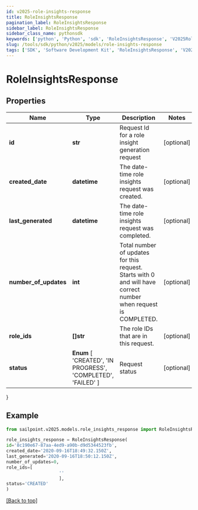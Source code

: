 ```yaml
---
id: v2025-role-insights-response
title: RoleInsightsResponse
pagination_label: RoleInsightsResponse
sidebar_label: RoleInsightsResponse
sidebar_class_name: pythonsdk
keywords: ['python', 'Python', 'sdk', 'RoleInsightsResponse', 'V2025RoleInsightsResponse'] 
slug: /tools/sdk/python/v2025/models/role-insights-response
tags: ['SDK', 'Software Development Kit', 'RoleInsightsResponse', 'V2025RoleInsightsResponse']
---
```


# RoleInsightsResponse


## Properties

Name | Type | Description | Notes
------------ | ------------- | ------------- | -------------
**id** | **str** | Request Id for a role insight generation request | [optional] 
**created_date** | **datetime** | The date-time role insights request was created. | [optional] 
**last_generated** | **datetime** | The date-time role insights request was completed. | [optional] 
**number_of_updates** | **int** | Total number of updates for this request. Starts with 0 and will have correct number when request is COMPLETED. | [optional] 
**role_ids** | **[]str** | The role IDs that are in this request. | [optional] 
**status** |  **Enum** [  'CREATED',    'IN PROGRESS',    'COMPLETED',    'FAILED' ] | Request status | [optional] 
}

## Example

```python
from sailpoint.v2025.models.role_insights_response import RoleInsightsResponse

role_insights_response = RoleInsightsResponse(
id='8c190e67-87aa-4ed9-a90b-d9d5344523fb',
created_date='2020-09-16T18:49:32.150Z',
last_generated='2020-09-16T18:50:12.150Z',
number_of_updates=0,
role_ids=[
                    ''
                    ],
status='CREATED'
)

```
[[Back to top]](#) 

